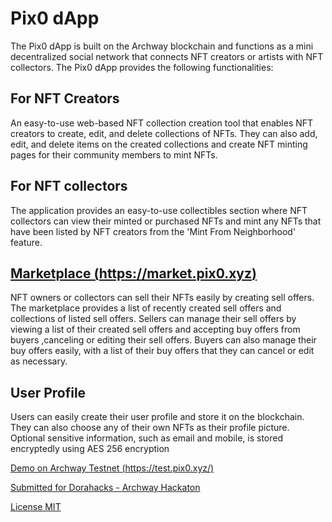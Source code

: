 # Pix0 dApp
The Pix0 dApp is built on the Archway blockchain and functions as a mini decentralized social network that connects NFT creators or artists with NFT collectors. The Pix0 dApp provides the following functionalities:

## For NFT Creators
An easy-to-use web-based NFT collection creation tool that enables NFT creators to create, edit, and delete collections of NFTs. They can also add, edit, and delete items on the created collections and create NFT minting pages for their community members to mint NFTs.

## For NFT collectors 
The application provides an easy-to-use collectibles section where NFT collectors can view their minted or purchased NFTs and mint any NFTs that have been listed by NFT creators from the 'Mint From Neighborhood' feature.

## [Marketplace (https://market.pix0.xyz)](https://market.pix0.xyz)
NFT owners or collectors can sell their NFTs easily by creating sell offers. The marketplace provides a list of recently created sell offers and collections of listed sell offers. Sellers can manage their sell offers by viewing a list of their created sell offers and accepting buy offers from buyers ,canceling or editing their sell offers. Buyers can also manage their buy offers easily, with a list of their buy offers that they can cancel or edit as necessary.

## User Profile
Users can easily create their user profile and store it on the blockchain. They can also choose any of their own NFTs as their profile picture. Optional sensitive information, such as email and mobile, is stored encryptedly using AES 256 encryption

[Demo on Archway Testnet (https://test.pix0.xyz/)](https://test.pix0.xyz)

[Submitted for Dorahacks - Archway Hackaton](https://dorahacks.io/buidl/5381)

[License MIT](https://github.com/pix0-labs/pix0-dapp/blob/main/LICENSE)
